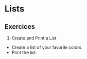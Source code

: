 # Lists




## Exercices

1. Create and Print a List
   
* Create a list of your favorite colors.
* Print the list.
  
